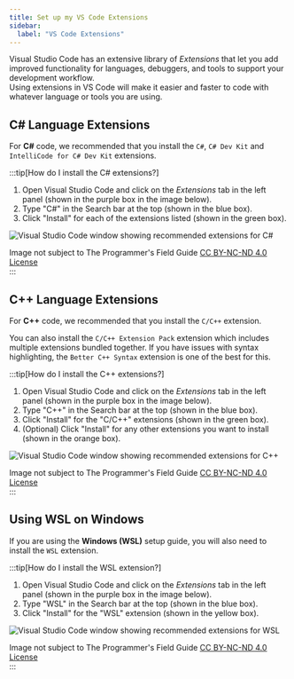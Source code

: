 ```yaml
---
title: Set up my VS Code Extensions
sidebar:
  label: "VS Code Extensions"
---
```


Visual Studio Code has an extensive library of *Extensions* that let you add improved functionality for languages, debuggers, and tools to support your development workflow.  
Using extensions in VS Code will make it easier and faster to code with whatever language or tools you are using.

## C# Language Extensions

For **C#** code, we recommended that you install the `C#`, `C# Dev Kit` and `IntelliCode for C# Dev Kit` extensions.

:::tip[How do I install the C# extensions?]

1. Open Visual Studio Code and click on the *Extensions* tab in the left panel (shown in the purple box in the image below).
2. Type "C#" in the Search bar at the top (shown in the blue box).
3. Click "Install" for each of the extensions listed (shown in the green box).

![Visual Studio Code window showing recommended extensions for C#](./images/vscode-extensions/vs-code-csharp-extensions.png)
<div class="caption">Image not subject to The Programmer's Field Guide <a href="https://creativecommons.org/licenses/by-nc-nd/4.0/">CC BY-NC-ND 4.0 License</a></div>
:::

## C++ Language Extensions

For **C++** code, we recommended that you install the `C/C++` extension.  

You can also install the `C/C++ Extension Pack` extension which includes multiple extensions bundled together. If you have issues with syntax highlighting, the `Better C++ Syntax` extension is one of the best for this.

:::tip[How do I install the C++ extensions?]

1. Open Visual Studio Code and click on the *Extensions* tab in the left panel (shown in the purple box in the image below).
2. Type "C++" in the Search bar at the top (shown in the blue box).
3. Click "Install" for the "C/C++" extensions (shown in the green box).
4. (Optional) Click "Install" for any other extensions you want to install (shown in the orange box).

![Visual Studio Code window showing recommended extensions for C++](./images/vscode-extensions/vs-code-cpp-extensions.png)
<div class="caption">Image not subject to The Programmer's Field Guide <a href="https://creativecommons.org/licenses/by-nc-nd/4.0/">CC BY-NC-ND 4.0 License</a></div>
:::

## Using WSL on Windows

If you are using the **Windows (WSL)** setup guide, you will also need to install the `WSL` extension.

:::tip[How do I install the WSL extension?]

1. Open Visual Studio Code and click on the *Extensions* tab in the left panel (shown in the purple box in the image below).
2. Type "WSL" in the Search bar at the top (shown in the blue box).
3. Click "Install" for the "WSL" extension (shown in the yellow box).

![Visual Studio Code window showing recommended extensions for WSL](./images/vscode-extensions/vscode-wsl-extension.png)
<div class="caption">Image not subject to The Programmer's Field Guide <a href="https://creativecommons.org/licenses/by-nc-nd/4.0/">CC BY-NC-ND 4.0 License</a></div>
:::
